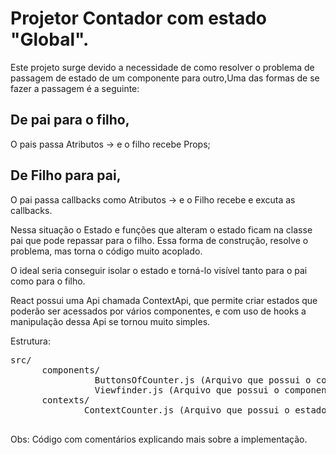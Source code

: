 # Projetor Contador com estado "Global".

Este projeto surge devido a necessidade de  como resolver o problema de passagem de estado de um componente para outro,Uma das formas de se fazer a passagem é a seguinte:
 ## De pai para o filho,
  O pais passa  Atributos -> e o filho recebe Props;
 ##  De Filho para pai, 
 O pai passa callbacks como Atributos -> e o Filho recebe e excuta as callbacks.

   Nessa situação o Estado e funções que alteram o estado ficam na classe pai que pode repassar para o filho.
   Essa forma de construção, resolve o problema, mas torna o código muito acoplado.

   O ideal seria conseguir isolar o estado e torná-lo visível tanto para o pai como para o filho.

   React possui uma Api chamada ContextApi, que permite criar estados que poderão ser acessados por vários componentes, e com uso de hooks a manipulação dessa Api se tornou muito simples.

Estrutura:
  <pre>src/
      components/
                ButtonsOfCounter.js (Arquivo que possui o componente que  manipula o estado)
                Viewfinder.js (Arquivo que possui o componente que exibe o estado)
      contexts/
              ContextCounter.js (Arquivo que possui o estado global)
  </pre>

Obs: Código com comentários explicando mais sobre a implementação.
